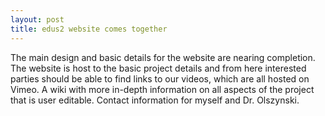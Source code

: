 ```yaml
---
layout: post
title: edus2 website comes together
---
```


The main design and basic details for the website are nearing completion.  The website is host to the basic project details and from here interested parties should be able to find links to our videos, which are all hosted on Vimeo.  A wiki with more in-depth information on all aspects of the project that is user editable.  Contact information for myself and Dr. Olszynski.
